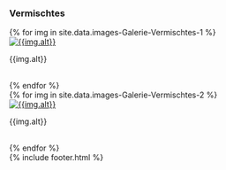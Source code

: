 ---
---

<h3>
  Vermischtes
</h3>
<div id="links">
  <div class="row">
    {% for img in site.data.images-Galerie-Vermischtes-1 %}
    <div class="col-lg-4">
      <a href="{{img.link}}" title="{{img.alt}}" data-gallery>
        <img class="img-thumbnail gallery" src="{{img.src}}" alt="{{img.alt}}"/>
      </a>
      <p>
        {{img.alt}}
      </p>
      <br />
    </div>
    {% endfor %}
  </div>
  <div class="row">
    {% for img in site.data.images-Galerie-Vermischtes-2 %}
    <div class="col-lg-4">
      <a href="{{img.link}}" title="{{img.alt}}" data-gallery>
        <img class="img-thumbnail gallery" src="{{img.src}}" alt="{{img.alt}}"/>
      </a>
      <p>
        {{img.alt}}
      </p>
      <br />
    </div>
    {% endfor %}
  </div>
</div>
{% include footer.html %}
